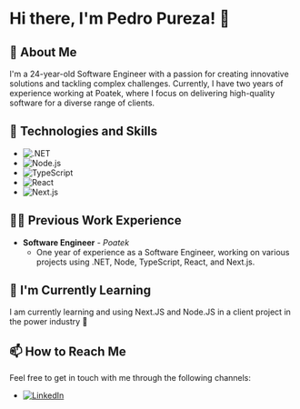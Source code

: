 # Hi there, I'm Pedro Pureza! 👋

## 🚀 About Me
I'm a 24-year-old Software Engineer with a passion for creating innovative solutions and tackling complex challenges. Currently, I have two years of experience working at Poatek, where I focus on delivering high-quality software for a diverse range of clients.

## 🔧 Technologies and Skills
- ![.NET](https://img.shields.io/badge/.NET-512BD4?style=flat-square&logo=.net&logoColor=white)
- ![Node.js](https://img.shields.io/badge/Node.js-43853D?style=flat-square&logo=node.js&logoColor=white)
- ![TypeScript](https://img.shields.io/badge/TypeScript-007ACC?style=flat-square&logo=typescript&logoColor=white)
- ![React](https://img.shields.io/badge/React-20232A?style=flat-square&logo=react&logoColor=61DAFB)
- ![Next.js](https://img.shields.io/badge/Next.js-black?style=flat-square&logo=next.js&logoColor=white)

## 👨‍💻 Previous Work Experience
* **Software Engineer** - _Poatek_
  * One year of experience as a Software Engineer, working on various projects using .NET, Node, TypeScript, React, and Next.js.

## 🌱 I'm Currently Learning
I am currently learning and using Next.JS and Node.JS in a client project in the power industry 🤫

## 📫 How to Reach Me
Feel free to get in touch with me through the following channels:
- [![LinkedIn](https://img.shields.io/badge/-LinkedIn-black.svg?style=flat-square&logo=linkedin&colorB=555)](https://www.linkedin.com/in/pedro-pureza-3442a923b/)


